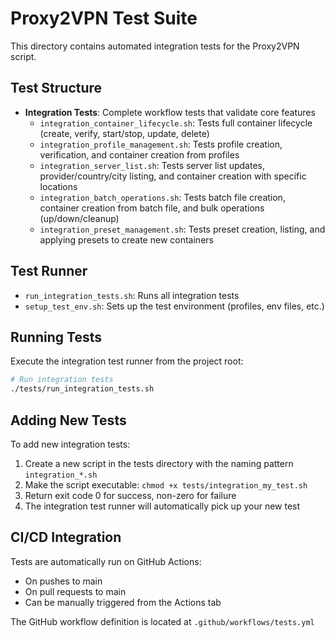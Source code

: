 # Proxy2VPN Test Suite

This directory contains automated integration tests for the Proxy2VPN script.

## Test Structure

- **Integration Tests**: Complete workflow tests that validate core features
  - `integration_container_lifecycle.sh`: Tests full container lifecycle (create, verify, start/stop, update, delete)
  - `integration_profile_management.sh`: Tests profile creation, verification, and container creation from profiles
  - `integration_server_list.sh`: Tests server list updates, provider/country/city listing, and container creation with specific locations
  - `integration_batch_operations.sh`: Tests batch file creation, container creation from batch file, and bulk operations (up/down/cleanup)
  - `integration_preset_management.sh`: Tests preset creation, listing, and applying presets to create new containers

## Test Runner

- `run_integration_tests.sh`: Runs all integration tests
- `setup_test_env.sh`: Sets up the test environment (profiles, env files, etc.)

## Running Tests

Execute the integration test runner from the project root:

```bash
# Run integration tests
./tests/run_integration_tests.sh
```

## Adding New Tests

To add new integration tests:

1. Create a new script in the tests directory with the naming pattern `integration_*.sh`
2. Make the script executable: `chmod +x tests/integration_my_test.sh`
3. Return exit code 0 for success, non-zero for failure
4. The integration test runner will automatically pick up your new test

## CI/CD Integration

Tests are automatically run on GitHub Actions:
- On pushes to main
- On pull requests to main
- Can be manually triggered from the Actions tab

The GitHub workflow definition is located at `.github/workflows/tests.yml`

